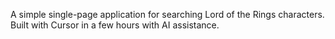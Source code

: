 A simple single-page application for searching Lord of the Rings characters. Built with Cursor in a few hours with AI assistance.
